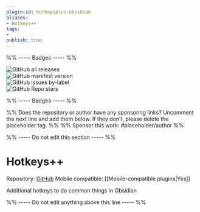 ```yaml
---
plugin-id: hotkeysplus-obsidian
aliases:
- Hotkeys++
tags: 
- 
publish: true
---
```


%% ----- Badges ----- %%

![GitHub all releases](https://img.shields.io/github/downloads/argenos/hotkeysplus-obsidian/total?color=573E7A&logo=github&style=for-the-badge)   
![GitHub manifest version](https://img.shields.io/github/manifest-json/v/argenos/hotkeysplus-obsidian?color=573E7A&logo=github&style=for-the-badge)   
![GitHub issues by-label](https://img.shields.io/github/issues/argenos/hotkeysplus-obsidian/help%20wanted?color=573E7A&logo=github&style=for-the-badge)   
![GitHub Repo stars](https://img.shields.io/github/stars/argenos/hotkeysplus-obsidian?color=573E7A&logo=github&style=for-the-badge)

%% ----- Badges ----- %%

%% Does the repository or author have any sponsoring links? Uncomment the next line and add them below. If they don't, please delete the placeholder tag. %%
%% Sponsor this work: #placeholder/author %%

%% ----- Do not edit this section ----- %%

# Hotkeys++

Repository: [GitHub](https://github.com/argenos/hotkeysplus-obsidian)
Mobile compatible: [[Mobile-compatible plugins|Yes]]

Additional hotkeys to do common things in Obsidian

%% ----- Do not edit anything above this line ----- %% 
